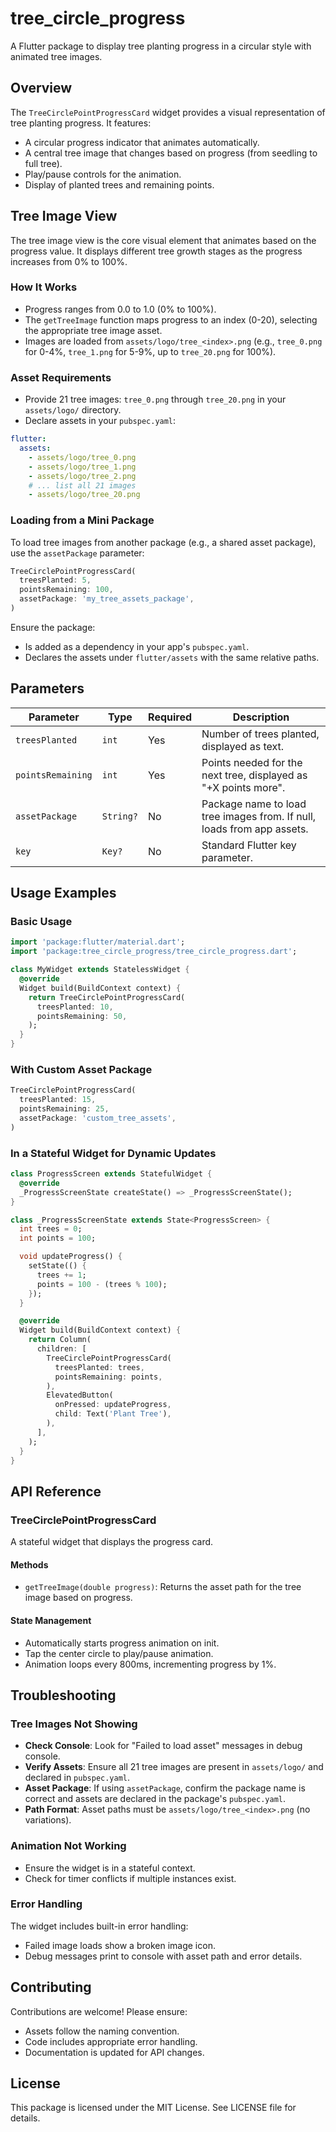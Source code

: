 # tree_circle_progress

A Flutter package to display tree planting progress in a circular style with animated tree images.

## Overview

The `TreeCirclePointProgressCard` widget provides a visual representation of tree planting progress. It features:
- A circular progress indicator that animates automatically.
- A central tree image that changes based on progress (from seedling to full tree).
- Play/pause controls for the animation.
- Display of planted trees and remaining points.

## Tree Image View

The tree image view is the core visual element that animates based on the progress value. It displays different tree growth stages as the progress increases from 0% to 100%.

### How It Works
- Progress ranges from 0.0 to 1.0 (0% to 100%).
- The `getTreeImage` function maps progress to an index (0-20), selecting the appropriate tree image asset.
- Images are loaded from `assets/logo/tree_<index>.png` (e.g., `tree_0.png` for 0-4%, `tree_1.png` for 5-9%, up to `tree_20.png` for 100%).

### Asset Requirements
- Provide 21 tree images: `tree_0.png` through `tree_20.png` in your `assets/logo/` directory.
- Declare assets in your `pubspec.yaml`:

```yaml
flutter:
  assets:
    - assets/logo/tree_0.png
    - assets/logo/tree_1.png
    - assets/logo/tree_2.png
    # ... list all 21 images
    - assets/logo/tree_20.png
```

### Loading from a Mini Package
To load tree images from another package (e.g., a shared asset package), use the `assetPackage` parameter:

```dart
TreeCirclePointProgressCard(
  treesPlanted: 5,
  pointsRemaining: 100,
  assetPackage: 'my_tree_assets_package',
)
```

Ensure the package:
- Is added as a dependency in your app's `pubspec.yaml`.
- Declares the assets under `flutter/assets` with the same relative paths.

## Parameters

| Parameter | Type | Required | Description |
|-----------|------|----------|-------------|
| `treesPlanted` | `int` | Yes | Number of trees planted, displayed as text. |
| `pointsRemaining` | `int` | Yes | Points needed for the next tree, displayed as "+X points more". |
| `assetPackage` | `String?` | No | Package name to load tree images from. If null, loads from app assets. |
| `key` | `Key?` | No | Standard Flutter key parameter. |

## Usage Examples

### Basic Usage

```dart
import 'package:flutter/material.dart';
import 'package:tree_circle_progress/tree_circle_progress.dart';

class MyWidget extends StatelessWidget {
  @override
  Widget build(BuildContext context) {
    return TreeCirclePointProgressCard(
      treesPlanted: 10,
      pointsRemaining: 50,
    );
  }
}
```

### With Custom Asset Package

```dart
TreeCirclePointProgressCard(
  treesPlanted: 15,
  pointsRemaining: 25,
  assetPackage: 'custom_tree_assets',
)
```

### In a Stateful Widget for Dynamic Updates

```dart
class ProgressScreen extends StatefulWidget {
  @override
  _ProgressScreenState createState() => _ProgressScreenState();
}

class _ProgressScreenState extends State<ProgressScreen> {
  int trees = 0;
  int points = 100;

  void updateProgress() {
    setState(() {
      trees += 1;
      points = 100 - (trees % 100);
    });
  }

  @override
  Widget build(BuildContext context) {
    return Column(
      children: [
        TreeCirclePointProgressCard(
          treesPlanted: trees,
          pointsRemaining: points,
        ),
        ElevatedButton(
          onPressed: updateProgress,
          child: Text('Plant Tree'),
        ),
      ],
    );
  }
}
```

## API Reference

### TreeCirclePointProgressCard

A stateful widget that displays the progress card.

#### Methods
- `getTreeImage(double progress)`: Returns the asset path for the tree image based on progress.

#### State Management
- Automatically starts progress animation on init.
- Tap the center circle to play/pause animation.
- Animation loops every 800ms, incrementing progress by 1%.

## Troubleshooting

### Tree Images Not Showing
- **Check Console**: Look for "Failed to load asset" messages in debug console.
- **Verify Assets**: Ensure all 21 tree images are present in `assets/logo/` and declared in `pubspec.yaml`.
- **Asset Package**: If using `assetPackage`, confirm the package name is correct and assets are declared in the package's `pubspec.yaml`.
- **Path Format**: Asset paths must be `assets/logo/tree_<index>.png` (no variations).

### Animation Not Working
- Ensure the widget is in a stateful context.
- Check for timer conflicts if multiple instances exist.

### Error Handling
The widget includes built-in error handling:
- Failed image loads show a broken image icon.
- Debug messages print to console with asset path and error details.

## Contributing

Contributions are welcome! Please ensure:
- Assets follow the naming convention.
- Code includes appropriate error handling.
- Documentation is updated for API changes.

## License

This package is licensed under the MIT License. See LICENSE file for details.
